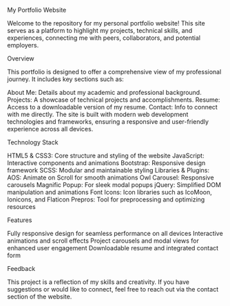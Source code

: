 My Portfolio Website

Welcome to the repository for my personal portfolio website! This site serves as a platform to highlight my projects, technical skills, and experiences, connecting me with peers, collaborators, and potential employers.

Overview

This portfolio is designed to offer a comprehensive view of my professional journey. It includes key sections such as:

About Me: Details about my academic and professional background.
Projects: A showcase of technical projects and accomplishments.
Resume: Access to a downloadable version of my resume.
Contact: Info to connect with me directly.
The site is built with modern web development technologies and frameworks, ensuring a responsive and user-friendly experience across all devices.

Technology Stack

HTML5 & CSS3: Core structure and styling of the website
JavaScript: Interactive components and animations
Bootstrap: Responsive design framework
SCSS: Modular and maintainable styling
Libraries & Plugins:
AOS: Animate on Scroll for smooth animations
Owl Carousel: Responsive carousels
Magnific Popup: For sleek modal popups
jQuery: Simplified DOM manipulation and animations
Font Icons: Icon libraries such as IcoMoon, Ionicons, and Flaticon
Prepros: Tool for preprocessing and optimizing resources

Features

Fully responsive design for seamless performance on all devices
Interactive animations and scroll effects
Project carousels and modal views for enhanced user engagement
Downloadable resume and integrated contact form

Feedback

This project is a reflection of my skills and creativity. If you have suggestions or would like to connect, feel free to reach out via the contact section of the website.
